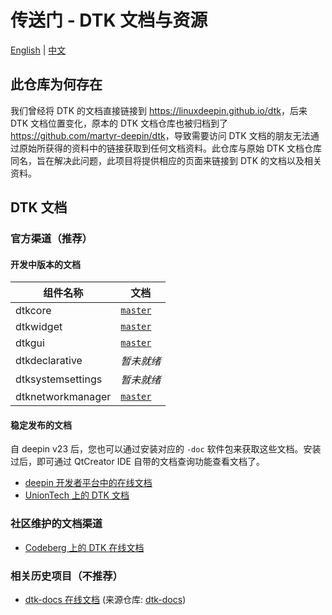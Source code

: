 # 传送门 - DTK 文档与资源

[English](https://linuxdeepin.github.io/dtk/) |
[中文](https://linuxdeepin.github.io/dtk/README.zh_CN)

## 此仓库为何存在

我们曾经将 DTK 的文档直接链接到 <https://linuxdeepin.github.io/dtk>，后来 DTK 文档位置变化，原本的 DTK 文档仓库也被归档到了 <https://github.com/martyr-deepin/dtk>，导致需要访问 DTK 文档的朋友无法通过原始所获得的资料中的链接获取到任何文档资料。此仓库与原始 DTK 文档仓库同名，旨在解决此问题，此项目将提供相应的页面来链接到 DTK 的文档以及相关资料。

## DTK 文档

### 官方渠道（推荐）

#### 开发中版本的文档

组件名称          | 文档
------------------|---------------
dtkcore           | [`master`](https://linuxdeepin.github.io/dtkcore/)
dtkwidget         | [`master`](https://linuxdeepin.github.io/dtkwidget/)
dtkgui            | [`master`](https://linuxdeepin.github.io/dtkgui/)
dtkdeclarative    | *暂未就绪*
dtksystemsettings | *暂未就绪*
dtknetworkmanager | [`master`](https://linuxdeepin.github.io/dtknetworkmanager/)

#### 稳定发布的文档

自 deepin v23 后，您也可以通过安装对应的 `-doc` 软件包来获取这些文档。安装过后，即可通过 QtCreator IDE 自带的文档查询功能查看文档了。

- [deepin 开发者平台中的在线文档](https://docs.deepin.org/)
- [UnionTech 上的 DTK 文档](http://docs.uniontech.com/)

### 社区维护的文档渠道

- [Codeberg 上的 DTK 在线文档](https://linuxdeepin.codeberg.page/dtkcore/@docs~master/)

### 相关历史项目（不推荐）

- [dtk-docs 在线文档](https://linuxdeepin.github.io/dtk-docs/) (来源仓库: [dtk-docs](https://github.com/linuxdeepin/dtk-docs))
